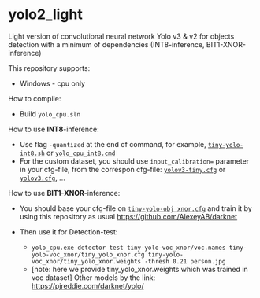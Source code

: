 # yolo2_light
Light version of convolutional neural network Yolo v3 & v2 for objects detection with a minimum of dependencies (INT8-inference, BIT1-XNOR-inference)

This repository supports:

* Windows - cpu only

How to compile:
* Build `yolo_cpu.sln`
    
How to use **INT8**-inference:
* Use flag `-quantized` at the end of command, for example, [`tiny-yolo-int8.sh`](https://github.com/AlexeyAB/yolo2_light/blob/master/bin/tiny-yolo-int8.sh) or [`yolo_cpu_int8.cmd`](https://github.com/AlexeyAB/yolo2_light/blob/master/bin/yolo_cpu_int8.cmd)
* For the custom dataset, you should use `input_calibration=` parameter in your cfg-file, from the correspon cfg-file: [`yolov3-tiny.cfg`](https://github.com/AlexeyAB/yolo2_light/blob/29905072f194ee86fdeed6ff2d12fed818712411/bin/yolov3-tiny.cfg#L25) or [`yolov3.cfg`](https://github.com/AlexeyAB/yolo2_light/blob/29905072f194ee86fdeed6ff2d12fed818712411/bin/yolov3.cfg#L25), ...

How to use **BIT1-XNOR**-inference:
* You should base your cfg-file on [`tiny-yolo-obj_xnor.cfg`](https://github.com/AlexeyAB/yolo2_light/blob/master/bin/tiny-yolo-obj_xnor.cfg) and train it by using this repository as usual https://github.com/AlexeyAB/darknet

* Then use it for Detection-test:
    * `yolo_cpu.exe detector test tiny-yolo-voc_xnor/voc.names tiny-yolo-voc_xnor/tiny_yolo_xnor.cfg tiny-yolo-voc_xnor/tiny_yolo_xnor.weights -thresh 0.21 person.jpg`
	* [note: here we provide tiny_yolo_xnor.weights which was trained in voc dataset]
Other models by the link: https://pjreddie.com/darknet/yolo/